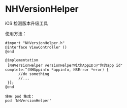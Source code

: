 # NHVersionHelper
iOS 检测版本升级工具

使用方法：
```
#import "NHVersionHelper.h"
@interface ViewController ()
@end

@implementation
 [NHVersionHelper versionHelperWithAppID:@"你的app id" complete:^(NHAppinfo *appinfo, NSError *eror) {
      //do something
      //... 
 }];
@end
```

```
使用 pod 集成：
pod 'NHVersionHelper'
```
